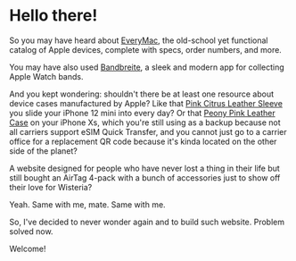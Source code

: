 # Hello there!
 
So you may have heard about [EveryMac](https://everymac.com/), the old-school yet functional catalog of Apple devices, complete with specs, order numbers, and more.

You may have also used [Bandbreite](https://bandbreite.watch/), a sleek and modern app for collecting Apple Watch bands. 

And you kept wondering: shouldn't there be at least one resource about device cases manufactured by Apple? Like that [Pink Citrus Leather Sleeve](Late_2020/iphone_drop) you slide your iPhone 12 mini into every day? Or that [Peony Pink Leather Case](Late_2018/iphone_drop) on your iPhone Xs, which you're still using as a backup because not all carriers support eSIM Quick Transfer, and you cannot just go to a carrier office for a replacement QR code because it's kinda located on the other side of the planet?

A website designed for people who have never lost a thing in their life but still bought an AirTag 4-pack with a bunch of accessories just to show off their love for Wisteria? 

Yeah. Same with me, mate. Same with me.

So, I've decided to never wonder again and to build such website. Problem solved now.

Welcome!
